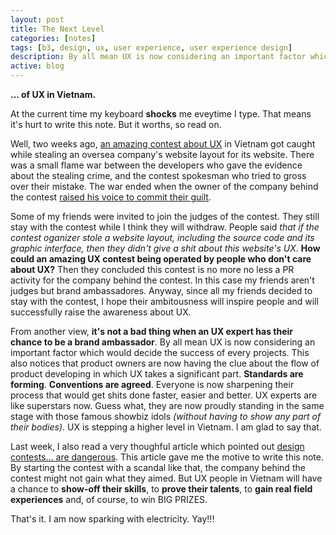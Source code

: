 ```yaml
---
layout: post
title: The Next Level
categories: [notes]
tags: [b3, design, ux, user experience, user experience design]
description: By all mean UX is now considering an important factor which would decide the success of every projects.
active: blog
---
```


__... of UX in Vietnam.__

At the current time my keyboard __shocks__ me eveytime I type. That means it's hurt to write this note. But it worths, so read on.
<!--more-->
Well, two weeks ago, [an amazing contest about UX](http://amazingux.vn/) in Vietnam got caught while stealing an oversea company's website layout for its website. There was a small flame war between the developers who gave the evidence about the stealing crime, and the contest spokesman who tried to gross over their mistake. The war ended when the owner of the company behind the contest [raised his voice to commit their guilt](https://www.facebook.com/moskital/posts/10153433843858730?comment_id=10153433898048730&comment_tracking=%7B%22tn%22%3A%22R0%22%7D).

Some of my friends were invited to join the judges of the contest. They still stay with the contest while I think they will withdraw. People said _that if the contest oganizer stole a website layout, including the source code and its graphic interface, then they didn't give a shit about this website's UX_. __How could an amazing UX contest being operated by people who don't care about UX?__ Then they concluded this contest is no more no less a PR activity for the company behind the contest. In this case my friends aren't judges but brand ambassadores. Anyway, since all my friends decided to stay with the contest, I hope their ambitousness will inspire people and will successfully raise the awareness about UX.

From another view, __it's not a bad thing when an UX expert has their chance to be a brand ambassador__. By all mean UX is now considering an important factor which would decide the success of every projects. This also notices that product owners are now having the clue about the flow of product developing in which UX takes a significant part. __Standards are forming__. __Conventions are agreed__. Everyone is now sharpening their process that would get shits done faster, easier and better. UX experts are like superstars now. Guess what, they are now proudly standing in the same stage with those famous showbiz idols _(without having to show any part of their bodies)_. UX is stepping a higher level in Vietnam. I am glad to say that.

Last week, I also read a very thoughful article which pointed out [design contests... are dangerous](http://www.nospec.com/design-contests). This article gave me the motive to write this note. By starting the contest with a scandal like that, the company behind the contest might not gain what they aimed. But UX people in Vietnam will have a chance to __show-off their skills__, to __prove their talents__, to __gain real field experiences__ and, of course, to win BIG PRIZES. 

That's it. I am now sparking with electricity. Yay!!!